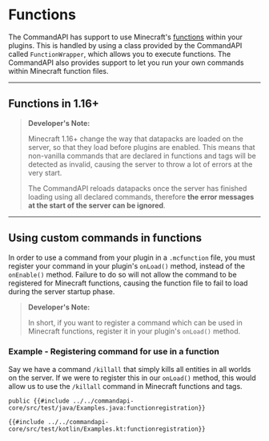 # Functions

The CommandAPI has support to use Minecraft's [functions](https://minecraft.gamepedia.com/Function_(Java_Edtion)) within your plugins. This is handled by using a class provided by the CommandAPI called `FunctionWrapper`, which allows you to execute functions. The CommandAPI also provides support to let you run your own commands within Minecraft function files.

-----

## Functions in 1.16+

> **Developer's Note:**
>
> Minecraft 1.16+ change the way that datapacks are loaded on the server, so that they load before plugins are enabled. This means that non-vanilla commands that are declared in functions and tags will be detected as invalid, causing the server to throw a lot of errors at the very start.
>
> The CommandAPI reloads datapacks once the server has finished loading using all declared commands, therefore **the error messages at the start of the server can be ignored**.

-----

## Using custom commands in functions

In order to use a command from your plugin in a `.mcfunction` file, you must register your command in your plugin's `onLoad()` method, instead of the `onEnable()` method. Failure to do so will not allow the command to be registered for Minecraft functions, causing the function file to fail to load during the server startup phase.

> **Developer's Note:**
>
> In short, if you want to register a command which can be used in Minecraft functions, register it in your plugin's `onLoad()` method.

<div class="example">

### Example - Registering command for use in a function

Say we have a command `/killall` that simply kills all entities in all worlds on the server. If we were to register this in our `onLoad()` method, this would allow us to use the `/killall` command in Minecraft functions and tags.

<div class="multi-pre">

```java,Java
public {{#include ../../commandapi-core/src/test/java/Examples.java:functionregistration}}
```

```kotlin,Kotlin
{{#include ../../commandapi-core/src/test/kotlin/Examples.kt:functionregistration}}
```

</div>

</div>

